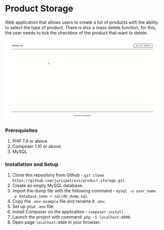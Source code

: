 # Product Storage

Web application that allows users to create a list of products with the ability to select the type of product.
There is also a mass delete function, for this, the user needs to tick the checkbox of the product that want to delete.

![](ProductStorage.gif)

### Prerequisites

1. PHP 7.4 or above
2. Composer 1.10 or above
4. MySQL

### Installation and Setup

1. Clone this repository from Github - `git clone https://github.com/jurispetrovs/product-storage.git`.
2. Create an empty MySQL database.
3. Import the dump file with the following command - `mysql -u user_name -p database_name < sql/db_dump.sql`.
4. Copy the `.env.example` file and rename it `.env`.
5. Set up your `.env` file.
6. Install Composer on the application - `composer install`.
7. Launch the project with command: `php -S localhost:8000`.
8. Open page `localhost:8000` in your browser.